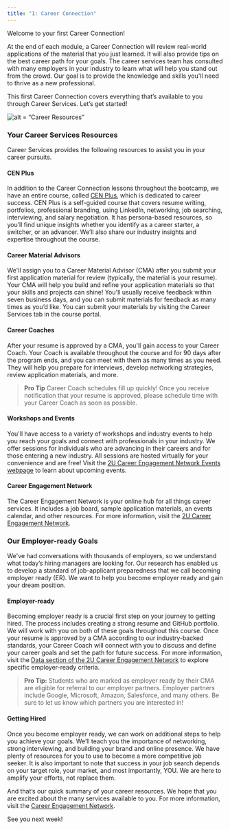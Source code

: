 ```yaml
---
title: "1: Career Connection"
---
```


<img style="display: none;" src="https://static.bc-edx.com/data/dl-1-2/m1/lms/img/banner.jpg" alt="lesson banner" />

Welcome to your first Career Connection!

At the end of each module, a Career Connection will review real-world applications of the material that you just learned. It will also provide tips on the best career path for your goals. The career services team has consulted with many employers in your industry to learn what will help you stand out from the crowd. Our goal is to provide the knowledge and skills you'll need to thrive as a new professional.

This first Career Connection covers everything that’s available to you through Career Services. Let’s get started!

![alt = “Career Resources”](https://static.bc-edx.com/data/dl-1-2/m1/lms/img/Career-Connection-Resources.jpg)

### Your Career Services Resources

Career Services provides the following resources to assist you in your career pursuits.

#### CEN Plus

In addition to the Career Connection lessons throughout the bootcamp, we have an entire course, called [CEN Plus](https://bit.ly/CENPlus), which is dedicated to career success. CEN Plus is a self-guided course that covers resume writing, portfolios, professional branding, using LinkedIn, networking, job searching, interviewing, and salary negotiation. It has persona-based resources, so you’ll find unique insights whether you identify as a career starter, a switcher, or an advancer. We’ll also share our industry insights and expertise throughout the course.

#### Career Material Advisors

We'll assign you to a Career Material Advisor (CMA) after you submit your first application material for review (typically, the material is your resume). Your CMA will help you build and refine your application materials so that your skills and projects can shine! You'll usually receive feedback within seven business days, and you can submit materials for feedback as many times as you’d like. You can submit your materials by visiting the Career Services tab in the course portal.

#### Career Coaches

After your resume is approved by a CMA, you'll gain access to your Career Coach. Your Coach is available throughout the course and for 90 days after the program ends, and you can meet with them as many times as you need. They will help you prepare for interviews, develop networking strategies, review application materials, and more.

> **Pro Tip** Career Coach schedules fill up quickly! Once you receive notification that your resume is approved, please schedule time with your Career Coach as soon as possible.

#### Workshops and Events

You'll have access to a variety of workshops and industry events to help you reach your goals and connect with professionals in your industry. We offer sessions for individuals who are advancing in their careers and for those entering a new industry. All sessions are hosted virtually for your convenience and are free! Visit the [2U Career Engagement Network Events webpage](https://careernetwork.2u.com/events/) to learn about upcoming events.

#### Career Engagement Network

The Career Engagement Network is your online hub for all things career services. It includes a job board, sample application materials, an events calendar, and other resources. For more information, visit the [2U Career Engagement Network](https://careernetwork.2u.com/).

### Our Employer-ready Goals

We've had conversations with thousands of employers, so we understand what today’s hiring managers are looking for. Our research has enabled us to develop a standard of job-applicant preparedness that we call becoming employer ready (ER). We want to help you become employer ready and gain your dream position.

#### Employer-ready

Becoming employer ready is a crucial first step on your journey to getting hired. The process includes creating a strong resume and GitHub portfolio. We will work with you on both of these goals throughout this course. Once your resume is approved by a CMA according to our industry-backed standards, your Career Coach will connect with you to discuss and define your career goals and set the path for future success. For more information, visit the [Data section of the 2U Career Engagement Network](https://careernetwork.2u.com/tools-and-resources/#:~:text=Cybersecurity-,Data,-Analysis) to explore specific employer-ready criteria.

> **Pro Tip:** Students who are marked as employer ready by their CMA are eligible for referral to our employer partners. Employer partners include Google, Microsoft, Amazon, Salesforce, and many others. Be sure to let us know which partners you are interested in!

#### Getting Hired

Once you become employer ready, we can work on additional steps to help you achieve your goals. We’ll teach you the importance of networking, strong interviewing, and building your brand and online presence. We have plenty of resources for you to use to become a more competitive job seeker. It is also important to note that success in your job search depends on your target role, your market, and most importantly, YOU. We are here to amplify your efforts, not replace them.

And that’s our quick summary of your career resources. We hope that you are excited about the many services available to you. For more information, visit the [Career Engagement Network](https://careernetwork.2u.com/).

See you next week!
